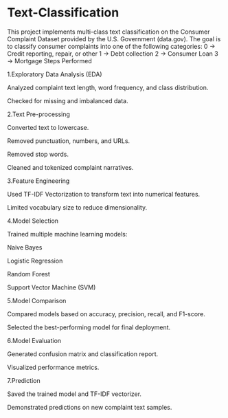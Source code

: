 # Text-Classification
This project implements multi-class text classification on the Consumer Complaint Dataset provided by the U.S. Government (data.gov). The goal is to classify consumer complaints into one of the following categories:  0 → Credit reporting, repair, or other  1 → Debt collection  2 → Consumer Loan  3 → Mortgage
Steps Performed

1.Exploratory Data Analysis (EDA)

Analyzed complaint text length, word frequency, and class distribution.

Checked for missing and imbalanced data.

2.Text Pre-processing

Converted text to lowercase.

Removed punctuation, numbers, and URLs.

Removed stop words.

Cleaned and tokenized complaint narratives.

3.Feature Engineering

Used TF-IDF Vectorization to transform text into numerical features.

Limited vocabulary size to reduce dimensionality.

4.Model Selection

Trained multiple machine learning models:

Naive Bayes

Logistic Regression

Random Forest

Support Vector Machine (SVM)

5.Model Comparison

Compared models based on accuracy, precision, recall, and F1-score.

Selected the best-performing model for final deployment.

6.Model Evaluation

Generated confusion matrix and classification report.

Visualized performance metrics.

7.Prediction

Saved the trained model and TF-IDF vectorizer.

Demonstrated predictions on new complaint text samples.
